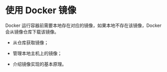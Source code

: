 # 使用 Docker 镜像

Docker 运行容器前需要本地存在对应的镜像，如果本地不存在该镜像，Docker 会从镜像仓库下载该镜像。

* 从仓库获取镜像；

* 管理本地主机上的镜像；

* 介绍镜像实现的基本原理。

